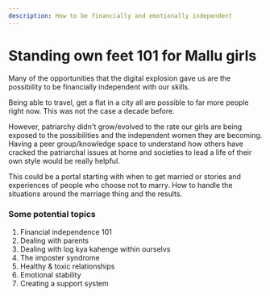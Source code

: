 ```yaml
---
description: How to be financially and emotionally independent
---
```


# Standing own feet 101 for Mallu girls

Many of the opportunities that the digital explosion gave us are the possibility to be financially independent with our skills. 

Being able to travel, get a flat in a city all are possible to far more people right now. This was not the case a decade before. 

However, patriarchy didn't grow/evolved to the rate our girls are being exposed to the possibilities and the independent women they are becoming. Having a peer group/knowledge space to understand how others have cracked the patriarchal issues at home and societies to lead a life of their own style would be really helpful.

This could be a portal starting with when to get married or stories and experiences of people who choose not to marry. How to handle the situations around the marriage thing and the results. 

### Some potential topics

1. Financial independence 101
2. Dealing with parents
3. Dealing with log kya kahenge within ourselvs
4. The imposter syndrome
5. Healthy & toxic relationships
6. Emotional stability
7. Creating a support system

